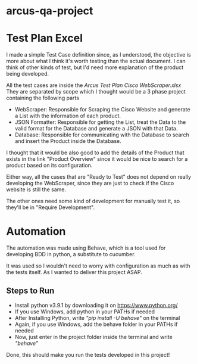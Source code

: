 # arcus-qa-project

# Test Plan Excel

I made a simple Test Case definition since, as I understood, the objective is more about what I think it's worth testing than the actual document. I can think of other kinds of test, but I'd need more explanation of the product being developed.

All the test cases are inside the *Arcus Test Plan Cisco WebScraper.xlsx* They are separated by scope which I thought would be a 3 phase project containing the following parts

* WebScraper: Responsible for Scraping the Cisco Website and generate a List with the information of each product.
* JSON Formatter: Responsible for getting the List, treat the Data to the valid format for the Database and generate a JSON with that Data.
* Database: Responsible for communicating with the Database to search and insert the Product inside the Database.

I thought that it would be also good to add the details of the Product that exists in the link "Product Overview" since it would be nice to search for a product based on its configuration.

Either way, all the cases that are "Ready to Test" does not depend on really developing the WebScraper, since they are just to check if the Cisco website is still the same.

The other ones need some kind of development for manually test it, so they'll be in "Require Development".

# Automation

The automation was made using Behave, which is a tool used for developing BDD in python, a substitute to cucumber.

It was used so I wouldn't need to worry with configuration as much as with the tests itself. As I wanted to deliver this project ASAP.

## Steps to Run

* Install python v3.9.1 by downloading it on https://www.python.org/
* If you use Windows, add python in your PATHs if needed
* After Installing Python, write *"pip install -U behave"* on the terminal 
* Again, if you use Windows, add the behave folder in your PATHs if needed
* Now, just enter in the project folder inside the terminal and write *"behave"*

Done, this should make you run the tests developed in this project!
